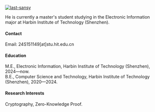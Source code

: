 

[![last-sansy](https://img.shields.io/badge/lastsansy-github-blue?logo=github)](https://github.com/last-sansy)

He is currently a master's student studying in the Electronic Information major at Harbin Institute of Technology (Shenzhen).

#### Contact

Email: 24S151149[at]stu.hit.edu.cn

#### Education
M.E., Electronic Information, Harbin Institute of Technology (Shenzhen), 2024—now.\
B.E., Computer Science and Technology, Harbin Institute of Technology (Shenzhen), 2020—2024.

#### Research Interests
Cryptography, Zero-Knowledge Proof.

